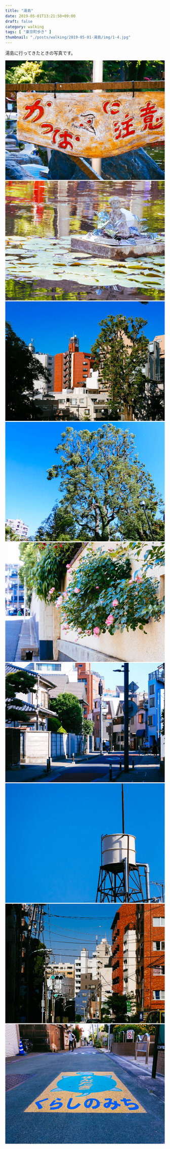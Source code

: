 ```yaml
---
title: "湯島"
date: 2019-05-01T13:21:50+09:00
draft: false
category: walking
tags: [ "東京町歩き" ]
thumbnail: "./posts/walking/2019-05-01-湯島/img/1-4.jpg"
---
```

湯島に行ってきたときの写真です。  
<!--more-->
![](./img/1-1.jpg)
![](./img/1-2.jpg)
![](./img/1-3.jpg)
![](./img/1-4.jpg)
![](./img/1-5.jpg)
![](./img/1-6.jpg)
![](./img/1-7.jpg)
![](./img/1-8.jpg)
![](./img/1-9.jpg)